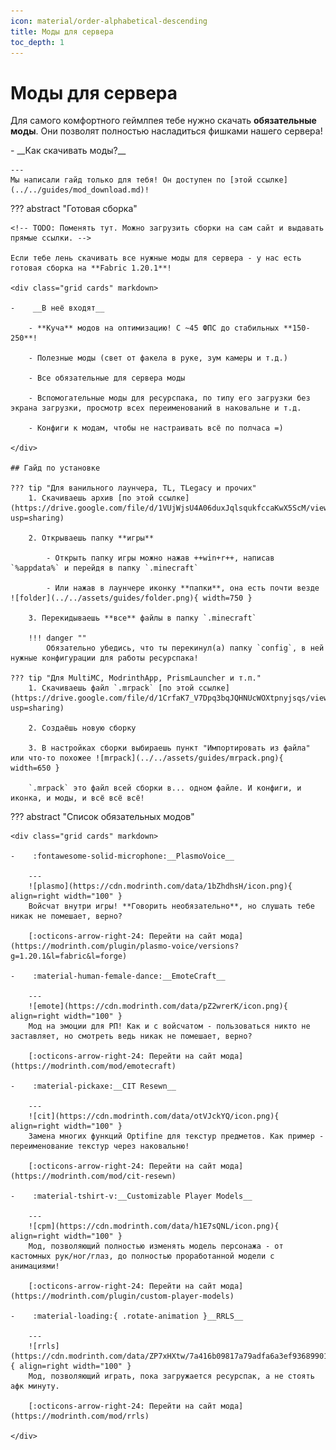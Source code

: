 ```yaml
---
icon: material/order-alphabetical-descending
title: Моды для сервера
toc_depth: 1
---
```


# Моды для сервера

Для самого комфортного геймлпея тебе нужно скачать **обязательные моды**. Они позволят полностью насладиться фишками нашего сервера!

<div class="grid cards" markdown>
-    __Как скачивать моды?__

    ---
    Мы написали гайд только для тебя! Он доступен по [этой ссылке](../../guides/mod_download.md)!
</div>

??? abstract "Готовая сборка"

    <!-- TODO: Поменять тут. Можно загрузить сборки на сам сайт и выдавать прямые ссылки. -->

    Если тебе лень скачивать все нужные моды для сервера - у нас есть готовая сборка на **Fabric 1.20.1**!

    <div class="grid cards" markdown>

    -    __В неё входят__

        - **Куча** модов на оптимизацию! С ~45 ФПС до стабильных **150-250**!

        - Полезные моды (свет от факела в руке, зум камеры и т.д.)

        - Все обязательные для сервера моды

        - Вспомогательные моды для ресурспака, по типу его загрузки без экрана загрузки, просмотр всех переименований в наковальне и т.д.

        - Конфиги к модам, чтобы не настраивать всё по полчаса =)
    
    </div>

    ## Гайд по установке

    ??? tip "Для ванильного лаунчера, TL, TLegacy и прочих"
        1. Скачиваешь архив [по этой ссылке](https://drive.google.com/file/d/1VUjWjsU4A06duxJqlsqukfccaKwX5ScM/view?usp=sharing)

        2. Открываешь папку **игры**
            
            - Открыть папку игры можно нажав ++win+r++, написав `%appdata%` и перейдя в папку `.minecraft`
            
            - Или нажав в лаунчере иконку **папки**, она есть почти везде ![folder](../../assets/guides/folder.png){ width=750 }
        
        3. Перекидываешь **все** файлы в папку `.minecraft`

        !!! danger ""
            Обязательно убедись, что ты перекинул(а) папку `config`, в ней нужные конфигурации для работы ресурспака!

    ??? tip "Для MultiMC, ModrinthApp, PrismLauncher и т.п."
        1. Скачиваешь файл `.mrpack` [по этой ссылке](https://drive.google.com/file/d/1CrfaK7_V7Dpq3bqJQHNUcWOXtpnyjsqs/view?usp=sharing)

        2. Создаёшь новую сборку

        3. В настройках сборки выбираешь пункт "Импортировать из файла" или что-то похожее ![mrpack](../../assets/guides/mrpack.png){ width=650 }

        `.mrpack` это файл всей сборки в... одном файле. И конфиги, и иконка, и моды, и всё всё всё!

??? abstract "Список обязательных модов"

    <div class="grid cards" markdown>

    -    :fontawesome-solid-microphone:__PlasmoVoice__

        ---
        ![plasmo](https://cdn.modrinth.com/data/1bZhdhsH/icon.png){ align=right width="100" }
        Войсчат внутри игры! **Говорить необязательно**, но слушать тебе никак не помешает, верно?

        [:octicons-arrow-right-24: Перейти на сайт мода](https://modrinth.com/plugin/plasmo-voice/versions?g=1.20.1&l=fabric&l=forge)

    -    :material-human-female-dance:__EmoteCraft__

        ---
        ![emote](https://cdn.modrinth.com/data/pZ2wrerK/icon.png){ align=right width="100" }
        Мод на эмоции для РП! Как и с войсчатом - пользоваться никто не заставляет, но смотреть ведь никак не помешает, верно?

        [:octicons-arrow-right-24: Перейти на сайт мода](https://modrinth.com/mod/emotecraft)

    -    :material-pickaxe:__CIT Resewn__

        ---
        ![cit](https://cdn.modrinth.com/data/otVJckYQ/icon.png){ align=right width="100" }
        Замена многих функций Optifine для текстур предметов. Как пример - переименование текстур через наковальню!

        [:octicons-arrow-right-24: Перейти на сайт мода](https://modrinth.com/mod/cit-resewn)

    -    :material-tshirt-v:__Customizable Player Models__

        ---
        ![cpm](https://cdn.modrinth.com/data/h1E7sQNL/icon.png){ align=right width="100" }
        Мод, позволяющий полностью изменять модель персонажа - от кастомных рук/ног/глаз, до полностью проработанной модели с анимациями!

        [:octicons-arrow-right-24: Перейти на сайт мода](https://modrinth.com/plugin/custom-player-models)

    -    :material-loading:{ .rotate-animation }__RRLS__

        ---
        ![rrls](https://cdn.modrinth.com/data/ZP7xHXtw/7a416b09817a79adfa6a3ef9368990135e276821.png){ align=right width="100" }
        Мод, позволяющий играть, пока загружается ресурспак, а не стоять афк минуту.

        [:octicons-arrow-right-24: Перейти на сайт мода](https://modrinth.com/mod/rrls)

    </div>